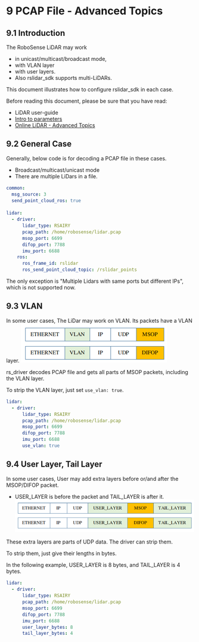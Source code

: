 # 9 PCAP File - Advanced Topics



## 9.1 Introduction

The RoboSense LiDAR may work 
+ in unicast/multicast/broadcast mode, 
+ with VLAN layer 
+ with user layers. 
+ Also rslidar_sdk supports multi-LiDARs.

This document illustrates how to configure rslidar_sdk in each case.

Before reading this document, please be sure that you have read:
+ LiDAR user-guide 
+ [Intro to parameters](../intro/02_parameter_intro.md) 
+ [Online LiDAR - Advanced Topics](./07_online_lidar_advanced_topics.md)



## 9.2 General Case

Generally, below code is for decoding a PCAP file in these cases.
+ Broadcast/multicast/unicast mode
+ There are multiple LiDars in a file.

```yaml
common:
  msg_source: 3                                       
  send_point_cloud_ros: true                            

lidar:
  - driver:
      lidar_type: RSAIRY
      pcap_path: /home/robosense/lidar.pcap
      msop_port: 6699
      difop_port: 7788
      imu_port: 6688  
    ros:
      ros_frame_id: rslidar           
      ros_send_point_cloud_topic: /rslidar_points     
```

The only exception is "Multiple Lidars with same ports but different IPs", which is not supported now.



## 9.3 VLAN

In some user cases, The LiDar may work on VLAN.  Its packets have a VLAN layer.
![](./img/07_06_vlan_layer.png)

rs_driver decodes PCAP file and gets all parts of MSOP packets, including the VLAN layer. 

To strip the VLAN layer, just set `use_vlan: true`.

```yaml
lidar:
  - driver:
      lidar_type: RSAIRY           
      pcap_path: /home/robosense/lidar.pcap
      msop_port: 6699             
      difop_port: 7788
      imu_port: 6688  
      use_vlan: true            
```



## 9.4 User Layer, Tail Layer 

In some user cases, User may add extra layers before or/and after the MSOP/DIFOP packet.
+ USER_LAYER is before the packet and TAIL_LAYER is after it.
![](./img/07_08_user_layer.png)

These extra layers are parts of UDP data. The driver can strip them. 

To strip them, just give their lengths in bytes. 

In the following example, USER_LAYER is 8 bytes, and TAIL_LAYER is 4 bytes.

```yaml
lidar:
  - driver:
      lidar_type: RSAIRY           
      pcap_path: /home/robosense/lidar.pcap
      msop_port: 6699             
      difop_port: 7788
      imu_port: 6688  
      user_layer_bytes: 8
      tail_layer_bytes: 4      
```

